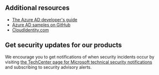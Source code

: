 ## Additional resources
* [The Azure AD developer's guide](../articles/active-directory/develop/azure-ad-developers-guide.md)
* [Azure AD samples on GitHub](https://github.com/Azure-Samples/?utf8=%E2%9C%93&query=active-directory)
* [CloudIdentity.com](http://cloudidentity.com)

## Get security updates for our products
We encourage you to get notifications of when security incidents occur by visiting [the TechCenter page for Microsoft technical security notifications](https://technet.microsoft.com/security/dd252948) and subscribing to security advisory alerts.
